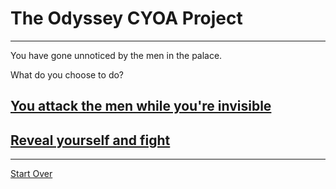 # The Odyssey CYOA Project
---
You have gone unnoticed by the men in the palace.

What do you choose to do?
## [You attack the men while you're invisible](succeed.md)
## [Reveal yourself and fight](fight-with-sword.md)
---
[Start Over](../ithaca.md)
